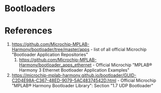 

# Bootloaders


# References

1. https://github.com/Microchip-MPLAB-Harmony/bootloader/tree/master/apps - list of all official Microchip "Bootloader Application Repositories"
    1. https://github.com/Microchip-MPLAB-Harmony/bootloader_apps_ethernet - Official Microchip "MPLAB® Harmony 3 Ethernet Bootloader Application Examples"
1. https://microchip-mplab-harmony.github.io/bootloader/GUID-C2D4E98A-C367-48ED-9079-5AC48374542D.html - Official Microchip "MPLAB® Harmony Bootloader Library": Section "1.7 UDP Bootloader"
